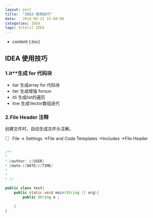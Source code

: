 ```yaml
---
layout: post
title:  "IDEA 使用技巧"
date:   2018-09-21 15:00:00
categories: IDEA
tags: InteliJ IDEA
---
```


* content
{:toc}

 ## IDEA 使用技巧

 ### 1.it**生成 for 代码块

* itar 生成array for 代码块
* iter 生成增强 forxun
* itli 生成list的遍历
* itve 生成Vector数组迭代

 ### 2.File Header 注释
创建文件时，自动生成文件头注解。

- [ ] File -> Settings ->File and Code Templates ->Includes ->File Header

```java

/**
* 
* @author: ${USER}
* @date:${DATE}${TIME}
* 
* 
* */

public class test{
    public static void main(String [] arg){
        public String a ;
        
    }
}
```




